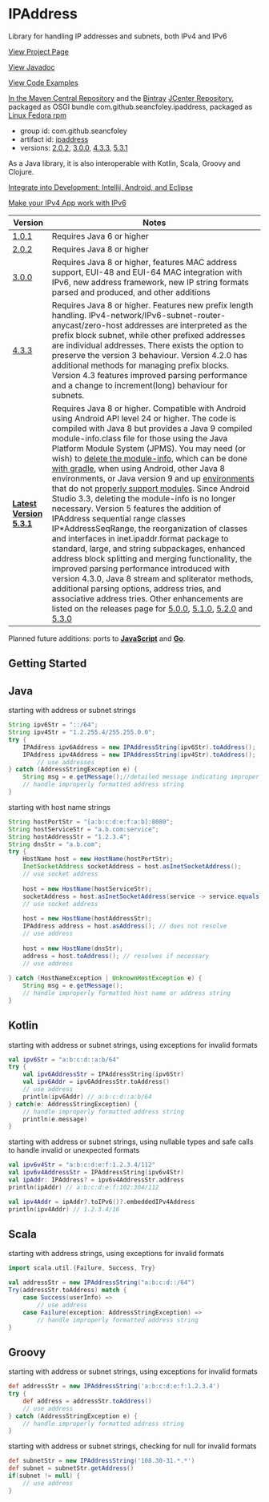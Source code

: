 # IPAddress
Library for handling IP addresses and subnets, both IPv4 and IPv6

[View Project Page](https://seancfoley.github.io/IPAddress/)

[View Javadoc](https://seancfoley.github.io/IPAddress/IPAddress/apidocs/)

[View Code Examples](https://github.com/seancfoley/IPAddress/wiki/Code-Examples)

[In the Maven Central Repository](https://repo1.maven.org/maven2/com/github/seancfoley/ipaddress/) and the [Bintray](https://bintray.com/seancfoley/ipaddress/com.github.seancfoley:ipaddress) [JCenter Repository](https://dl.bintray.com/seancfoley/ipaddress/), packaged as OSGI bundle com.github.seancfoley.ipaddress, packaged as [Linux Fedora rpm](http://rpmfind.net/linux/rpm2html/search.php?query=ipaddress)
- group id: com.github.seancfoley
- artifact id: [ipaddress](https://search.maven.org/search?q=ipaddress)
- versions: [2.0.2](https://search.maven.org/artifact/com.github.seancfoley/ipaddress/2.0.2/jar), [3.0.0](https://search.maven.org/artifact/com.github.seancfoley/ipaddress/3.0.0/jar), [4.3.3](https://search.maven.org/artifact/com.github.seancfoley/ipaddress/4.3.3/jar), [5.3.1](https://search.maven.org/artifact/com.github.seancfoley/ipaddress/5.3.1/jar)


As a Java library, it is also interoperable with Kotlin, Scala, Groovy and Clojure.

[Integrate into Development: Intellij, Android, and Eclipse](https://github.com/seancfoley/IPAddress/wiki/Development-IDEs)

[Make your IPv4 App work with IPv6](https://seancfoley.github.io/IPAddress/ipaddress.html#make-your-ipv4-app-work-with-ipv6)

Version | Notes         |
------- | ------------- |
[1.0.1](https://github.com/seancfoley/IPAddress/releases/tag/v1.0.1) | Requires Java 6 or higher |
[2.0.2](https://github.com/seancfoley/IPAddress/releases/tag/v2.0.2) | Requires Java 8 or higher |
[3.0.0](https://github.com/seancfoley/IPAddress/releases/tag/v3.0.0) | Requires Java 8 or higher, features MAC address support, EUI-48 and EUI-64 MAC integration with IPv6, new address framework, new IP string formats parsed and produced, and other additions |
[4.3.3](https://github.com/seancfoley/IPAddress/releases/tag/v4.3.3) | Requires Java 8 or higher.  Features new prefix length handling.  IPv4-network/IPv6-subnet-router-anycast/zero-host addresses are interpreted as the prefix block subnet, while other prefixed addresses are individual addresses. There exists the option to preserve the version 3 behaviour.  Version 4.2.0 has additional methods for managing prefix blocks.  Version 4.3 features improved parsing performance and a change to increment(long) behaviour for subnets. |
**[Latest Version 5.3.1](https://github.com/seancfoley/IPAddress/releases/tag/v5.3.1)** | Requires Java 8 or higher.  Compatible with Android using Android API level 24 or higher.  The code is compiled with Java 8 but provides a Java 9 compiled module-info.class file for those using the Java Platform Module System (JPMS).  You may need (or wish) to [delete the module-info](https://github.com/seancfoley/IPAddress/issues/16#issuecomment-452425235), which can be done [with gradle](https://github.com/seancfoley/IPAddress/issues/16#issuecomment-452564690), when using Android, other Java 8 environments, or Java version 9 and up [environments](https://community.developer.atlassian.com/t/random-resourceconfig-instance-does-not-contain-any-root-resource-classes-exceptions-in-jira-7-and-some-early-jira-8-versions/33897) that do not [properly support modules](https://ecosystem.atlassian.net/browse/AMPS-1509). Since Android Studio 3.3, deleting the module-info is no longer necessary.  Version 5 features the addition of IPAddress sequential range classes IP\*AddressSeqRange, the reorganization of classes and interfaces in inet.ipaddr.format package to standard, large, and string subpackages, enhanced address block splitting and merging functionality, the improved parsing performance introduced with version 4.3.0, Java 8 stream and spliterator methods, additional parsing options, address tries, and associative address tries.  Other enhancements are listed on the releases page for [5.0.0](https://github.com/seancfoley/IPAddress/releases/tag/v5.0.0), [5.1.0](https://github.com/seancfoley/IPAddress/releases/tag/v5.1.0), [5.2.0](https://github.com/seancfoley/IPAddress/releases/tag/v5.2.0) and [5.3.0](https://github.com/seancfoley/IPAddress/releases/tag/v5.3.0)

Planned future additions: ports to [**JavaScript**](https://www.npmjs.com/) and [**Go**](https://golang.org/).

## Getting Started

## Java

starting with address or subnet strings
```java
String ipv6Str = "::/64";
String ipv4Str = "1.2.255.4/255.255.0.0";
try {
	IPAddress ipv6Address = new IPAddressString(ipv6Str).toAddress();
	IPAddress ipv4Address = new IPAddressString(ipv4Str).toAddress();
        // use addresses
} catch (AddressStringException e) {
	String msg = e.getMessage();//detailed message indicating improper format in address string
	// handle improperly formatted address string
}
```
starting with host name strings
```java
String hostPortStr = "[a:b:c:d:e:f:a:b]:8080";
String hostServiceStr = "a.b.com:service";
String hostAddressStr = "1.2.3.4";
String dnsStr = "a.b.com";
try {
	HostName host = new HostName(hostPortStr);
	InetSocketAddress socketAddress = host.asInetSocketAddress();
	// use socket address
	        
	host = new HostName(hostServiceStr);
	socketAddress = host.asInetSocketAddress(service -> service.equals("service") ? 100 : null);
	// use socket address
	        
	host = new HostName(hostAddressStr);
	IPAddress address = host.asAddress(); // does not resolve
	// use address
	        
	host = new HostName(dnsStr);
	address = host.toAddress(); // resolves if necessary
	// use address
	        
} catch (HostNameException | UnknownHostException e) {
	String msg = e.getMessage();
	// handle improperly formatted host name or address string
}
```
## Kotlin

starting with address or subnet strings, using exceptions for invalid formats
```kotlin
val ipv6Str = "a:b:c:d::a:b/64"
try {
	val ipv6AddressStr = IPAddressString(ipv6Str)
	val ipv6Addr = ipv6AddressStr.toAddress()
	// use address
	println(ipv6Addr) // a:b:c:d::a:b/64
} catch(e: AddressStringException) {
	// handle improperly formatted address string
	println(e.message)
}
```
 starting with address or subnet strings, using nullable types and safe calls to handle invalid or unexpected formats
```kotlin
val ipv6v4Str = "a:b:c:d:e:f:1.2.3.4/112"
val ipv6v4AddressStr = IPAddressString(ipv6v4Str)
val ipAddr: IPAddress? = ipv6v4AddressStr.address
println(ipAddr) // a:b:c:d:e:f:102:304/112

val ipv4Addr = ipAddr?.toIPv6()?.embeddedIPv4Address
println(ipv4Addr) // 1.2.3.4/16
```
## Scala

starting with address strings, using exceptions for invalid formats
```scala
import scala.util.{Failure, Success, Try}

val addressStr = new IPAddressString("a:b:c:d::/64")
Try(addressStr.toAddress) match {
    case Success(userInfo) =>
        // use address
    case Failure(exception: AddressStringException) =>
        // handle improperly formatted address string
}
```

## Groovy

starting with address or subnet strings, using exceptions for invalid formats
```groovy
def addressStr = new IPAddressString('a:b:c:d:e:f:1.2.3.4')
try {
    def address = addressStr.toAddress()
    // use address
} catch (AddressStringException e) {
    // handle improperly formatted address string
}
```
starting with address or subnet strings, checking for null for invalid formats
```groovy
def subnetStr = new IPAddressString('108.30-31.*.*')
def subnet = subnetStr.getAddress()
if(subnet != null) {
    // use address
}
```
